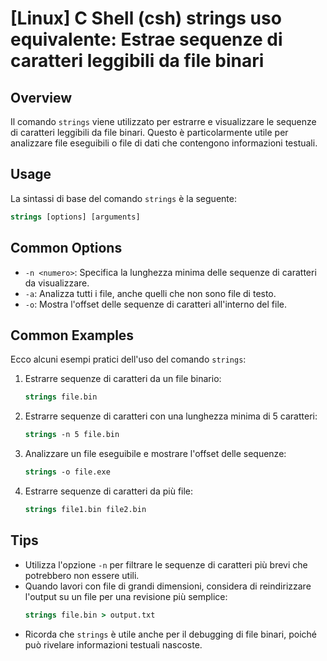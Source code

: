 # [Linux] C Shell (csh) strings uso equivalente: Estrae sequenze di caratteri leggibili da file binari

## Overview
Il comando `strings` viene utilizzato per estrarre e visualizzare le sequenze di caratteri leggibili da file binari. Questo è particolarmente utile per analizzare file eseguibili o file di dati che contengono informazioni testuali.

## Usage
La sintassi di base del comando `strings` è la seguente:

```csh
strings [options] [arguments]
```

## Common Options
- `-n <numero>`: Specifica la lunghezza minima delle sequenze di caratteri da visualizzare.
- `-a`: Analizza tutti i file, anche quelli che non sono file di testo.
- `-o`: Mostra l'offset delle sequenze di caratteri all'interno del file.

## Common Examples
Ecco alcuni esempi pratici dell'uso del comando `strings`:

1. Estrarre sequenze di caratteri da un file binario:
   ```csh
   strings file.bin
   ```

2. Estrarre sequenze di caratteri con una lunghezza minima di 5 caratteri:
   ```csh
   strings -n 5 file.bin
   ```

3. Analizzare un file eseguibile e mostrare l'offset delle sequenze:
   ```csh
   strings -o file.exe
   ```

4. Estrarre sequenze di caratteri da più file:
   ```csh
   strings file1.bin file2.bin
   ```

## Tips
- Utilizza l'opzione `-n` per filtrare le sequenze di caratteri più brevi che potrebbero non essere utili.
- Quando lavori con file di grandi dimensioni, considera di reindirizzare l'output su un file per una revisione più semplice:
  ```csh
  strings file.bin > output.txt
  ```
- Ricorda che `strings` è utile anche per il debugging di file binari, poiché può rivelare informazioni testuali nascoste.